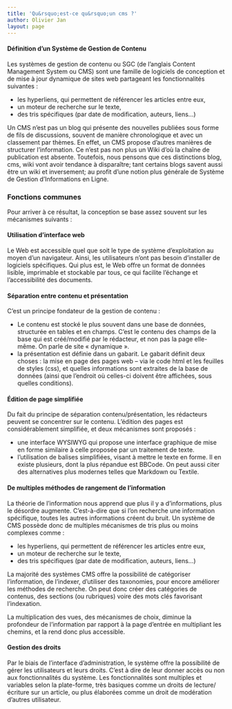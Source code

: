 ```yaml
---
title: 'Qu&rsquo;est-ce qu&rsquo;un cms ?'
author: Olivier Jan
layout: page
--- 
```


#### Définition d’un Système de Gestion de Contenu

Les systèmes de gestion de contenu ou SGC (de l’anglais Content Management System ou CMS) sont une famille de logiciels de conception et de mise à jour dynamique de sites web partageant les fonctionnalités suivantes :

*   les hyperliens, qui permettent de référencer les articles entre eux,
*   un moteur de recherche sur le texte,
*   des tris spécifiques (par date de modification, auteurs, liens…)

Un CMS n’est pas un blog qui présente des nouvelles publiées sous forme de fils de discussions, souvent de manière chronologique et avec un classement par thèmes. En effet, un CMS propose d’autres manières de structurer l’information. Ce n’est pas non plus un Wiki d’où la chaîne de publication est absente. Toutefois, nous pensons que ces distinctions blog, cms, wiki vont avoir tendance à disparaître; tant certains blogs savent aussi être un wiki et inversement; au profit d’une notion plus générale de Système de Gestion d’Informations en Ligne.

### Fonctions communes

Pour arriver à ce résultat, la conception se base assez souvent sur les mécanismes suivants : 

#### Utilisation d’interface web

Le Web est accessible quel que soit le type de système d’exploitation au moyen d’un navigateur. Ainsi, les utilisateurs n’ont pas besoin d’installer de logiciels spécifiques. Qui plus est, le Web offre un format de données lisible, imprimable et stockable par tous, ce qui facilite l’échange et l’accessibilité des documents.

#### Séparation entre contenu et présentation

C’est un principe fondateur de la gestion de contenu :

*   Le contenu est stocké le plus souvent dans une base de données, structurée en tables et en champs. C’est le contenu des champs de la base qui est créé/modifié par le rédacteur, et non pas la page elle-même. On parle de site « dynamique ».
*   la présentation est définie dans un gabarit. Le gabarit définit deux choses : la mise en page des pages web – via le code html et les feuilles de styles (css), et quelles informations sont extraites de la base de données (ainsi que l’endroit où celles-ci doivent être affichées, sous quelles conditions).

#### Édition de page simplifiée

Du fait du principe de séparation contenu/présentation, les rédacteurs peuvent se concentrer sur le contenu. L’édition des pages est considérablement simplifiée, et deux mécanismes sont proposés :

*   une interface WYSIWYG qui propose une interface graphique de mise en forme similaire à celle proposée par un traitement de texte.
*   l’utilisation de balises simplifiées, visant à mettre le texte en forme. Il en existe plusieurs, dont la plus répandue est BBCode. On peut aussi citer des alternatives plus modernes telles que Markdown ou Textile.

#### De multiples méthodes de rangement de l’information

La théorie de l’information nous apprend que plus il y a d’informations, plus le désordre augmente. C’est-à-dire que si l’on recherche une information spécifique, toutes les autres informations créent du bruit. Un système de CMS possède donc de multiples mécanismes de tris plus ou moins complexes comme :

*   les hyperliens, qui permettent de référencer les articles entre eux,
*   un moteur de recherche sur le texte,
*   des tris spécifiques (par date de modification, auteurs, liens…)

La majorité des systèmes CMS offre la possibilité de catégoriser l’information, de l’indexer, d’utiliser des taxonomies, pour encore améliorer les méthodes de recherche. On peut donc créer des catégories de contenus, des sections (ou rubriques) voire des mots clés favorisant l’indexation.

La multiplication des vues, des mécanismes de choix, diminue la profondeur de l’information par rapport à la page d’entrée en multipliant les chemins, et la rend donc plus accessible.

#### Gestion des droits

Par le biais de l’interface d’administration, le système offre la possibilité de gérer les utilisateurs et leurs droits. C’est à dire de leur donner accès ou non aux fonctionnalités du système. Les fonctionnalités sont multiples et variables selon la plate-forme, très basiques comme un droits de lecture/écriture sur un article, ou plus élaborées comme un droit de modération d’autres utilisateur.